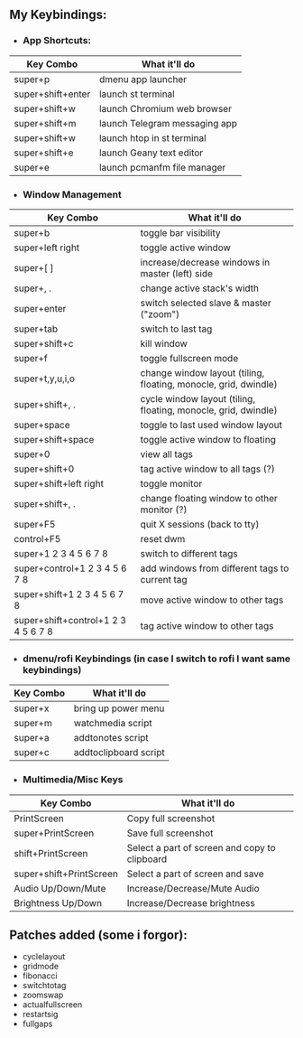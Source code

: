 ## My Keybindings:


- ### App Shortcuts:

| Key Combo             | What it'll do                 |
|-----------------------|-------------------------------|
| super+p               | dmenu app launcher            |
| super+shift+enter     | launch st terminal            |
| super+shift+w         | launch Chromium web browser   |
| super+shift+m         | launch Telegram messaging app  |
| super+shift+w         | launch htop in st terminal    |
| super+shift+e         | launch Geany text editor      |
| super+e               | launch pcmanfm file manager   |


- ### Window Management

| Key Combo             | What it'll do                 |
|-----------------------|-------------------------------|
| super+b               | toggle bar visibility         |
| super+left right      | toggle active window          |
| super+\[ \]           | increase/decrease windows in master (left) side                |
| super+, .             | change active stack's width   |
| super+enter           | switch selected slave & master ("zoom") |
| super+tab             | switch to last tag |
| super+shift+c         | kill window |
| super+f               | toggle fullscreen mode |
| super+t,y,u,i,o       | change window layout (tiling, floating, monocle, grid, dwindle) |
| super+shift+, .       | cycle window layout (tiling, floating, monocle, grid, dwindle)  |
| super+space           | toggle to last used window layout |
| super+shift+space     | toggle active window to floating |
| super+0               | view all tags |
| super+shift+0         | tag active window to all tags (?) |
| super+shift+left right| toggle monitor |
| super+shift+, .       | change floating window to other monitor (?) |
| super+F5              | quit X sessions (back to tty) |
| control+F5            | reset dwm |
| super+1 2 3 4 5 6 7 8 | switch to different tags |
| super+control+1 2 3 4 5 6 7 8 | add windows from different tags to current tag |
| super+shift+1 2 3 4 5 6 7 8 | move active window to other tags |
| super+shift+control+1 2 3 4 5 6 7 8 | tag active window to other tags|


- ### dmenu/rofi Keybindings (in case I switch to rofi I want same keybindings)

| Key Combo             | What it'll do                   |
|-----------------------|---------------------------------|
| super+x               | bring up power menu             |
| super+m               | watchmedia script               |
| super+a               | addtonotes script               |
| super+c               | addtoclipboard script |


- ### Multimedia/Misc Keys

| Key Combo             | What it'll do                   |
|-----------------------|---------------------------------|
| PrintScreen           | Copy full screenshot            |
| super+PrintScreen     | Save full screenshot            |
| shift+PrintScreen     | Select a part of screen and copy to clipboard |
| super+shift+PrintScreen | Select a part of screen and save |
| Audio Up/Down/Mute    | Increase/Decrease/Mute Audio |
| Brightness Up/Down    | Increase/Decrease brightness |


## Patches added (some i forgor):

- cyclelayout
- gridmode
- fibonacci
- switchtotag
- zoomswap
- actualfullscreen
- restartsig
- fullgaps
